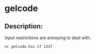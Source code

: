 
# gelcode
## Description:
Input restrictions are annoying to deal with.

`nc gelcode.hsc.tf 1337`

